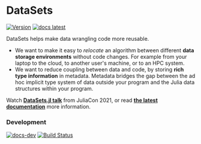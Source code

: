 # DataSets

[![Version](https://juliahub.com/docs/DataSets/version.svg)](https://juliahub.com/ui/Packages/DataSets/4adr3)
[![docs latest](https://img.shields.io/badge/docs-latest-blue.svg)](https://juliahub.com/docs/DataSets)

DataSets helps make data wrangling code more reusable.

* We want to make it easy to *relocate* an algorithm between different **data
  storage environments** without code changes. For example from your laptop to
  the cloud, to another user's machine, or to an HPC system.
* We want to reduce coupling between data and code, by storing **rich type
  information** in metadata. Metadata bridges the gap between the ad hoc
  implicit type system of data outside your program and the Julia data
  structures within your program.

Watch [**DataSets.jl talk**](https://www.youtube.com/watch?v=PJkf0CO5APs) from
JuliaCon 2021, or read [**the latest documentation**](https://juliahub.com/docs/DataSets)
more information.

### Development

[![docs-dev](https://img.shields.io/badge/docs-dev-blue.svg)](https://juliacomputing.github.io/DataSets.jl/dev)
[![Build Status](https://github.com/JuliaComputing/DataSets.jl/workflows/CI/badge.svg)](https://github.com/JuliaComputing/DataSets.jl/actions)

